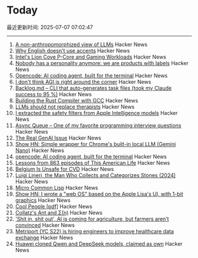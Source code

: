 # Today

最近更新时间: 2025-07-07 07:02:47

--- 
1. [A non-anthropomorphized view of LLMs](http://addxorrol.blogspot.com/2025/07/a-non-anthropomorphized-view-of-llms.html) Hacker News
2. [Why English doesn't use accents](https://www.deadlanguagesociety.com/p/why-english-doesnt-use-accents) Hacker News
3. [Intel's Lion Cove P-Core and Gaming Workloads](https://chipsandcheese.com/p/intels-lion-cove-p-core-and-gaming) Hacker News
4. [Nobody has a personality anymore: we are products with labels](https://www.freyaindia.co.uk/p/nobody-has-a-personality-anymore) Hacker News
5. [Opencode: AI coding agent, built for the terminal](https://github.com/sst/opencode) Hacker News
6. [I don't think AGI is right around the corner](https://www.dwarkesh.com/p/timelines-june-2025) Hacker News
7. [Backlog.md – CLI that auto-generates task files (took my Claude success to 95 %)](https://github.com/MrLesk/Backlog.md) Hacker News
8. [Building the Rust Compiler with GCC](https://fractalfir.github.io/generated_html/cg_gcc_bootstrap.html) Hacker News
9. [LLMs should not replace therapists](https://arxiv.org/abs/2504.18412) Hacker News
10. [I extracted the safety filters from Apple Intelligence models](https://github.com/BlueFalconHD/apple_generative_model_safety_decrypted) Hacker News
11. [Async Queue – One of my favorite programming interview questions](https://davidgomes.com/async-queue-interview-ai/) Hacker News
12. [The Real GenAI Issue](https://www.tbray.org/ongoing/When/202x/2025/07/06/AI-Manifesto) Hacker News
13. [Show HN: Simple wrapper for Chrome's built-in local LLM (Gemini Nano)](https://github.com/kstonekuan/simple-chromium-ai) Hacker News
14. [opencode: AI coding agent, built for the terminal](https://github.com/sst/opencode) Hacker News
15. [Lessons from 863 episodes of This American Life](https://indarktrees.com/misc/tal/) Hacker News
16. [Belgium Is Unsafe for CVD](https://floort.net/posts/belgium-unsafe-for-cvd/) Hacker News
17. [Luigi Lineri, the Man Who Collects and Categorizes Stones (2024)](https://mossandfog.com/luigi-lineri-the-man-who-collects-and-categorizes-stones/) Hacker News
18. [Micro Common Lisp](https://t3x.org/mcl/index.html) Hacker News
19. [Show HN: I wrote a "web OS" based on the Apple Lisa's UI, with 1-bit graphics](https://alpha.lisagui.com/) Hacker News
20. [Cool People [pdf]](https://www.apa.org/pubs/journals/releases/xge-xge0001799.pdf) Hacker News
21. [Collatz's Ant and Σ(n)](https://gbragafibra.github.io/2025/07/06/collatz_ant5.html) Hacker News
22. ['Shit in, shit out', AI is coming for agriculture, but farmers aren’t convinced](https://theconversation.com/shit-in-shit-out-ai-is-coming-for-agriculture-but-farmers-arent-convinced-259997) Hacker News
23. [Metriport (YC S22) is hiring engineers to improve healthcare data exchange](https://www.ycombinator.com/companies/metriport/jobs/Rn2Je8M-software-engineer) Hacker News
24. [Huawei cloned Qwen and DeepSeek models, claimed as own](https://dilemmaworks.substack.com/p/whistleblower-huawei-cloned-and-renamed) Hacker News
